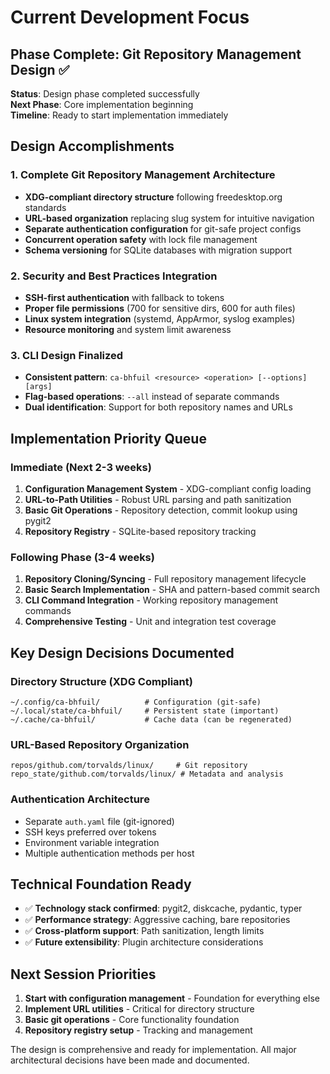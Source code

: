 # Current Development Focus

## Phase Complete: Git Repository Management Design ✅

**Status**: Design phase completed successfully  
**Next Phase**: Core implementation beginning  
**Timeline**: Ready to start implementation immediately

## Design Accomplishments

### 1. Complete Git Repository Management Architecture
- **XDG-compliant directory structure** following freedesktop.org standards
- **URL-based organization** replacing slug system for intuitive navigation
- **Separate authentication configuration** for git-safe project configs
- **Concurrent operation safety** with lock file management
- **Schema versioning** for SQLite databases with migration support

### 2. Security and Best Practices Integration
- **SSH-first authentication** with fallback to tokens
- **Proper file permissions** (700 for sensitive dirs, 600 for auth files)
- **Linux system integration** (systemd, AppArmor, syslog examples)
- **Resource monitoring** and system limit awareness

### 3. CLI Design Finalized
- **Consistent pattern**: `ca-bhfuil <resource> <operation> [--options] [args]`
- **Flag-based operations**: `--all` instead of separate commands
- **Dual identification**: Support for both repository names and URLs

## Implementation Priority Queue

### Immediate (Next 2-3 weeks)
1. **Configuration Management System** - XDG-compliant config loading
2. **URL-to-Path Utilities** - Robust URL parsing and path sanitization  
3. **Basic Git Operations** - Repository detection, commit lookup using pygit2
4. **Repository Registry** - SQLite-based repository tracking

### Following Phase (3-4 weeks)
1. **Repository Cloning/Syncing** - Full repository management lifecycle
2. **Basic Search Implementation** - SHA and pattern-based commit search
3. **CLI Command Integration** - Working repository management commands
4. **Comprehensive Testing** - Unit and integration test coverage

## Key Design Decisions Documented

### Directory Structure (XDG Compliant)
```
~/.config/ca-bhfuil/          # Configuration (git-safe)
~/.local/state/ca-bhfuil/     # Persistent state (important)
~/.cache/ca-bhfuil/           # Cache data (can be regenerated)
```

### URL-Based Repository Organization
```
repos/github.com/torvalds/linux/     # Git repository
repo_state/github.com/torvalds/linux/ # Metadata and analysis
```

### Authentication Architecture
- Separate `auth.yaml` file (git-ignored)
- SSH keys preferred over tokens
- Environment variable integration
- Multiple authentication methods per host

## Technical Foundation Ready

- ✅ **Technology stack confirmed**: pygit2, diskcache, pydantic, typer
- ✅ **Performance strategy**: Aggressive caching, bare repositories
- ✅ **Cross-platform support**: Path sanitization, length limits
- ✅ **Future extensibility**: Plugin architecture considerations

## Next Session Priorities

1. **Start with configuration management** - Foundation for everything else
2. **Implement URL utilities** - Critical for directory structure
3. **Basic git operations** - Core functionality foundation
4. **Repository registry setup** - Tracking and management

The design is comprehensive and ready for implementation. All major architectural decisions have been made and documented.